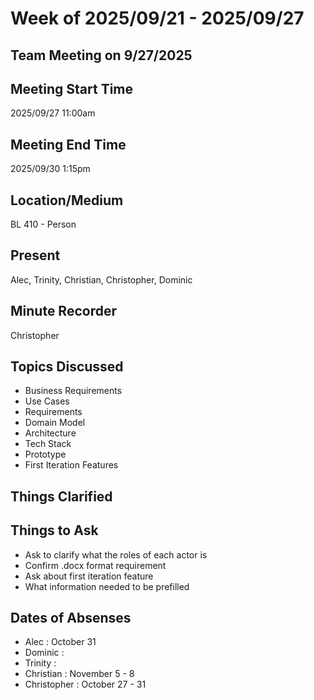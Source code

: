 # Week of 2025/09/21 - 2025/09/27

## Team Meeting on 9/27/2025

## Meeting Start Time

2025/09/27 11:00am

## Meeting End Time

2025/09/30 1:15pm

## Location/Medium

BL 410 - Person

## Present

Alec, Trinity, Christian, Christopher, Dominic

## Minute Recorder

Christopher

## Topics Discussed

- Business Requirements
- Use Cases
- Requirements
- Domain Model
- Architecture
- Tech Stack
- Prototype
- First Iteration Features

## Things Clarified

## Things to Ask

- Ask to clarify what the roles of each actor is
- Confirm .docx format requirement
- Ask about first iteration feature
- What information needed to be prefilled

## Dates of Absenses

- Alec : October 31
- Dominic :
- Trinity :
- Christian : November 5 - 8
- Christopher : October 27 - 31
